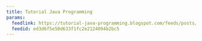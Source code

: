 ```yaml
---
title: Tutorial Java Programming
params:
  feedlink: https://tutorial-java-programming.blogspot.com/feeds/posts/default?alt=rss
  feedid: ed3d6f5e50d633f1fc2e2124094b2bc5
---
```

